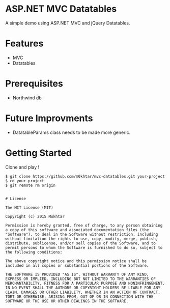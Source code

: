 # ASP.NET MVC Datatables

A simple demo using ASP.NET MVC and jQuery Datatables.

# Features
* MVC
* Datatables

# Prerequisites
* Northwind db

# Future Improvments
* DatatableParams class needs to be made more generic.

# Getting Started

Clone and play !

```
$ git clone https://github.com/m0khtar/mvc-datatables.git your-project
$ cd your-project
$ git remote rm origin


# License

The MIT License (MIT)

Copyright (c) 2015 Mokhtar

Permission is hereby granted, free of charge, to any person obtaining a copy of this software and associated documentation files (the "Software"), to deal in the Software without restriction, including without limitation the rights to use, copy, modify, merge, publish, distribute, sublicense, and/or sell copies of the Software, and to permit persons to whom the Software is furnished to do so, subject to the following conditions:

The above copyright notice and this permission notice shall be included in all copies or substantial portions of the Software.

THE SOFTWARE IS PROVIDED "AS IS", WITHOUT WARRANTY OF ANY KIND, EXPRESS OR IMPLIED, INCLUDING BUT NOT LIMITED TO THE WARRANTIES OF MERCHANTABILITY, FITNESS FOR A PARTICULAR PURPOSE AND NONINFRINGEMENT. IN NO EVENT SHALL THE AUTHORS OR COPYRIGHT HOLDERS BE LIABLE FOR ANY CLAIM, DAMAGES OR OTHER LIABILITY, WHETHER IN AN ACTION OF CONTRACT, TORT OR OTHERWISE, ARISING FROM, OUT OF OR IN CONNECTION WITH THE SOFTWARE OR THE USE OR OTHER DEALINGS IN THE SOFTWARE.
